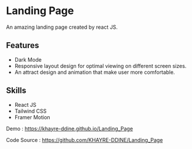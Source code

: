 # Landing Page

An amazing landing page created by react JS.

## Features
  * Dark Mode
  * Responsive layout design for optimal viewing on different screen sizes.
  * An attract design and animation that make user more comfortable.

## Skills
  * React JS
  * Tailwind CSS
  * Framer Motion

Demo        : https://khayre-ddine.github.io/Landing_Page

Code Source : https://github.com/KHAYRE-DDINE/Landing_Page

